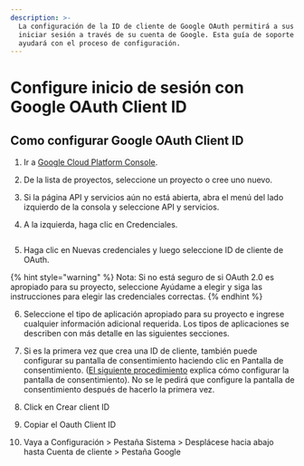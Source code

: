 ```yaml
---
description: >-
  La configuración de la ID de cliente de Google OAuth permitirá a sus clientes
  iniciar sesión a través de su cuenta de Google. Esta guía de soporte lo
  ayudará con el proceso de configuración.
---
```


# Configure inicio de sesión con Google OAuth Client ID

## Como configurar Google OAuth Client ID

1. Ir a  [Google Cloud Platform Console](https://console.cloud.google.com/).
2. De la lista de proyectos, seleccione un proyecto o cree uno nuevo.
3. Si la página API y servicios aún no está abierta, abra el menú del lado izquierdo de la consola y seleccione API y servicios.
4.  A la izquierda, haga clic en Credenciales.

    <figure><img src="../.gitbook/assets/Screen Shot 2023-10-13 at 5.09.09 AM.png" alt=""><figcaption></figcaption></figure>
5. Haga clic en Nuevas credenciales y luego seleccione ID de cliente de OAuth.

{% hint style="warning" %}
Nota: Si no está seguro de si OAuth 2.0 es apropiado para su proyecto, seleccione Ayúdame a elegir y siga las instrucciones para elegir las credenciales correctas.
{% endhint %}

6. Seleccione el tipo de aplicación apropiado para su proyecto e ingrese cualquier información adicional requerida. Los tipos de aplicaciones se describen con más detalle en las siguientes secciones.
7. Si es la primera vez que crea una ID de cliente, también puede configurar su pantalla de consentimiento haciendo clic en Pantalla de consentimiento. ([El siguiente procedimiento](https://support.google.com/cloud/answer/6158849?hl=en#userconsent\&zippy=%2Cuser-consent) explica cómo configurar la pantalla de consentimiento). No se le pedirá que configure la pantalla de consentimiento después de hacerlo la primera vez.
8. Click en Crear client ID
9. Copiar el Oauth Client ID
10. Vaya a Configuración > Pestaña Sistema > Desplácese hacia abajo hasta Cuenta de cliente > Pestaña Google

    <figure><img src="../.gitbook/assets/Screen Shot 2023-10-13 at 4.55.59 AM.png" alt=""><figcaption></figcaption></figure>
